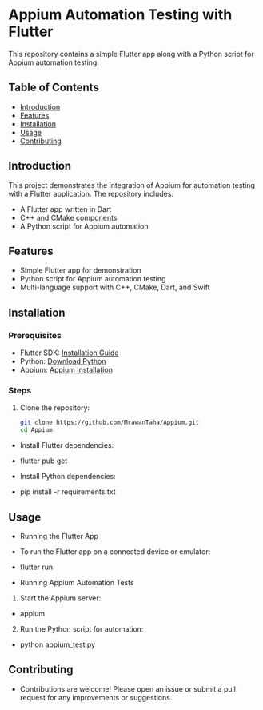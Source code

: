 # Appium Automation Testing with Flutter

This repository contains a simple Flutter app along with a Python script for Appium automation testing.

## Table of Contents
- [Introduction](#introduction)
- [Features](#features)
- [Installation](#installation)
- [Usage](#usage)
- [Contributing](#contributing)

## Introduction
This project demonstrates the integration of Appium for automation testing with a Flutter application. The repository includes:
- A Flutter app written in Dart
- C++ and CMake components
- A Python script for Appium automation

## Features
- Simple Flutter app for demonstration
- Python script for Appium automation testing
- Multi-language support with C++, CMake, Dart, and Swift

## Installation

### Prerequisites
- Flutter SDK: [Installation Guide](https://flutter.dev/docs/get-started/install)
- Python: [Download Python](https://www.python.org/downloads/)
- Appium: [Appium Installation](https://appium.io/docs/en/about-appium/getting-started/)

### Steps
1. Clone the repository:
   ```bash
   git clone https://github.com/MrawanTaha/Appium.git
   cd Appium

- Install Flutter dependencies:

- flutter pub get
- Install Python dependencies:

- pip install -r requirements.txt

## Usage
- Running the Flutter App
- To run the Flutter app on a connected device or emulator:

- flutter run
- Running Appium Automation Tests
1. Start the Appium server:
- appium

2. Run the Python script for automation:
- python appium_test.py

## Contributing
- Contributions are welcome! Please open an issue or submit a pull request for any improvements or suggestions.
